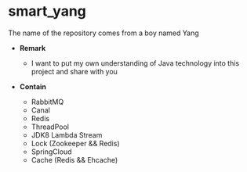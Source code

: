# smart_yang
The name of the repository comes from a boy named Yang

- **Remark**
    - I want to put my own understanding of Java technology into this project and share with you

- **Contain**
    - RabbitMQ
    - Canal
    - Redis
    - ThreadPool
    - JDK8 Lambda Stream
    - Lock (Zookeeper && Redis)
    - SpringCloud
    - Cache (Redis && Ehcache)